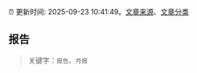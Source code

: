 :alarm_clock: 更新时间: 2025-09-23 10:41:49。[文章来源](/README.md)、[文章分类](/TAGS.md)

## 报告


> 关键字：`报告`、`月报`



